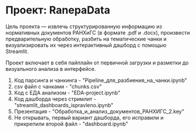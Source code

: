 # Проект: RanepaData

Цель проекта — извлечь структурированную информацию из нормативных документов РАНХиГС (в формате .pdf и .docx), произвести предварительную обработку, разбить на тематические чанки и визуализировать их через интерактивный дашборд с помощью Streamlit.

Проект включает в себя пайплайн от первичной загрузки и разметки до визуального анализа в интерфейсе.

1) Код парсинга и чанкинга - "Pipeline_для_разбиения_на_чанки.ipynb"
2) csv файл с чанками - "chunks.csv"
3) Код с ЕДА анализом - "EDA-project.ipynb"
4) Код дашборда через стримлит - "streamlit_dashboards_ispravleno.ipynb"
5) Презентация - "Обработка_и_анализ_документов_РАНХИГС_2.key"
6) Не открывать, первый вариант дашборда, его исправили и прикрепили второй файл - "dashboard.ipynb"
